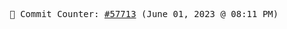 <p align="center">
    <samp>
        📮 Commit Counter: <a href="https://github.com/Javascript-void0/Javascript-void0/commits/main">#57713</a> (June 01, 2023 @ 08:11 PM)
    </samp>
</p>